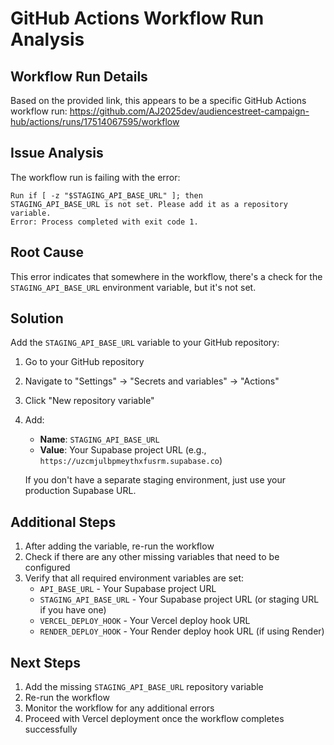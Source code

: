 # GitHub Actions Workflow Run Analysis

## Workflow Run Details
Based on the provided link, this appears to be a specific GitHub Actions workflow run:
https://github.com/AJ2025dev/audiencestreet-campaign-hub/actions/runs/17514067595/workflow

## Issue Analysis
The workflow run is failing with the error:
```
Run if [ -z "$STAGING_API_BASE_URL" ]; then
STAGING_API_BASE_URL is not set. Please add it as a repository variable.
Error: Process completed with exit code 1.
```

## Root Cause
This error indicates that somewhere in the workflow, there's a check for the `STAGING_API_BASE_URL` environment variable, but it's not set. 

## Solution
Add the `STAGING_API_BASE_URL` variable to your GitHub repository:

1. Go to your GitHub repository
2. Navigate to "Settings" → "Secrets and variables" → "Actions"
3. Click "New repository variable"
4. Add:
   - **Name**: `STAGING_API_BASE_URL`
   - **Value**: Your Supabase project URL (e.g., `https://uzcmjulbpmeythxfusrm.supabase.co`)
   
   If you don't have a separate staging environment, just use your production Supabase URL.

## Additional Steps
1. After adding the variable, re-run the workflow
2. Check if there are any other missing variables that need to be configured
3. Verify that all required environment variables are set:
   - `API_BASE_URL` - Your Supabase project URL
   - `STAGING_API_BASE_URL` - Your Supabase project URL (or staging URL if you have one)
   - `VERCEL_DEPLOY_HOOK` - Your Vercel deploy hook URL
   - `RENDER_DEPLOY_HOOK` - Your Render deploy hook URL (if using Render)

## Next Steps
1. Add the missing `STAGING_API_BASE_URL` repository variable
2. Re-run the workflow
3. Monitor the workflow for any additional errors
4. Proceed with Vercel deployment once the workflow completes successfully